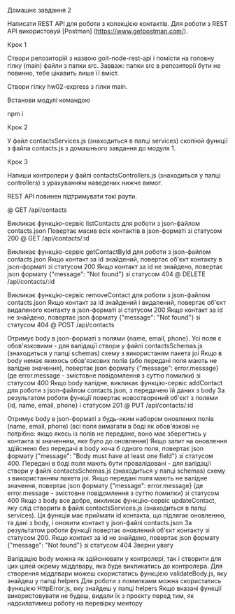 Домашнє завдання 2

Написати REST API для роботи з колекцією контактів. Для роботи з REST API використовуй [Postman] (https://www.getpostman.com/).

Крок 1

Cтвори репозиторій з назвою goit-node-rest-api і помісти на головну гілку (main) файли з папки src. Завваж: папки src в репозиторії бути не повинно, тебе цікавить лише її вміст.

Створи гілку hw02-express з гілки main.

Встанови модулі командою

npm i

Крок 2

У файл contactsServices.js (знаходиться в папці services) скопіюй функції з файла contacts.js з домашнього завдання до модуля 1.

Крок 3

Напиши контролери у файлі contactsControllers.js (знаходиться у папці controllers) з урахуванням наведених нижче вимог.

REST API повинен підтримувати такі раути.

@ GET /api/contacts

Викликає функцію-сервіс listContacts для роботи з json-файлом contacts.json
Повертає масив всіх контактів в json-форматі зі статусом 200
@ GET /api/contacts/:id

Викликає функцію-сервіс getContactById для роботи з json-файлом contacts.json
Якщо контакт за id знайдений, повертає об'єкт контакту в json-форматі зі статусом 200
Якщо контакт за id не знайдено, повертає json формату {"message": "Not found"} зі статусом 404
@ DELETE /api/contacts/:id

Викликає функцію-сервіс removeContact для роботи з json-файлом contacts.json
Якщо контакт за id знайдений і видалений, повертає об'єкт видаленого контакту в json-форматі зі статусом 200
Якщо контакт за id не знайдено, повертає json формату {"message": "Not found"} зі статусом 404
@ POST /api/contacts

Отримує body в json-форматі з полями {name, email, phone}. Усі поля є обов'язковими - для валідації створи у файлі contactsSchemas.js (знаходиться у папці schemas) схему з використаням пакета joi
Якщо в body немає якихось обов'язкових полів (або передані поля мають не валідне значення), повертає json формату {"message": error.message} (де error.message - змістовне повідомлення з суттю помилки) зі статусом 400
Якщо body валідне, викликає функцію-сервіс addContact для роботи з json-файлом contacts.json, з передачею їй даних з body
За результатом роботи функції повертає новостворений об'єкт з полями {id, name, email, phone} і статусом 201
@ PUT /api/contacts/:id

Отримує body в json-форматі з будь-яким набором оновлених полів (name, email, phone) (всі поля вимагати в боді як обов'язкові не потрібно: якщо якесь із полів не передане, воно має зберегтись у контакта зі значенням, яке було до оновлення)
Якщо запит на оновлення здійснено без передачі в body хоча б одного поля, повертає json формату {"message": "Body must have at least one field"} зі статусом 400.
Передані в боді поля мають бути провалідовані - для валідації створи у файлі contactsSchemas.js (знаходиться у папці schemas) схему з використанням пакета joi. Якщо передані поля мають не валідне значення, повертає json формату {"message": error.message} (де error.message - змістовне повідомлення з суттю помилки) зі статусом 400
Якщо з body все добре, викликає функцію-сервіс updateContact, яку слід створити в файлі contactsServices.js (знаходиться в папці services). Ця функція має приймати id контакта, що підлягає оновленню, та дані з body, і оновити контакт у json-файлі contacts.json
За результатом роботи функції повертає оновлений об'єкт контакту зі статусом 200.
Якщо контакт за id не знайдено, повертає json формату {"message": "Not found"} зі статусом 404
Зверни увагу

Валідацію body можна як здійснювати у контролері, так і створити для цих цілей окрему міддлвару, яка буде викликатись до контролера. Для створення міддлвари можеш скористатись функцією validateBody.js, яку знайдеш у папці helpers
Для роботи з помилками можна скористатись функцією HttpError.js, яку знайдеш у папці helpers
Якщо вказані функції використовувати не будеш, видали їх з проєкту перед тим, як надсилатимеш роботу на перевірку ментору
